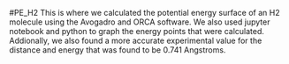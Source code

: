 #PE_H2
This is where we calculated the potential energy surface of an H2 molecule using the Avogadro and ORCA software. We also used jupyter notebook and python to graph the energy points that were calculated. Addionally, we also found a more accurate experimental value for the distance and energy that was found to be 0.741 Angstroms.
